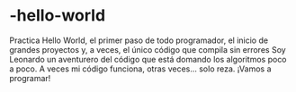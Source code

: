 # -hello-world
Practica 
Hello World, el primer paso de todo programador, el inicio de grandes proyectos y, a veces, el único código que compila sin errores
Soy Leonardo un aventurero del código que está domando los algoritmos poco a poco. A veces mi código funciona, otras veces… solo reza. ¡Vamos a programar!

